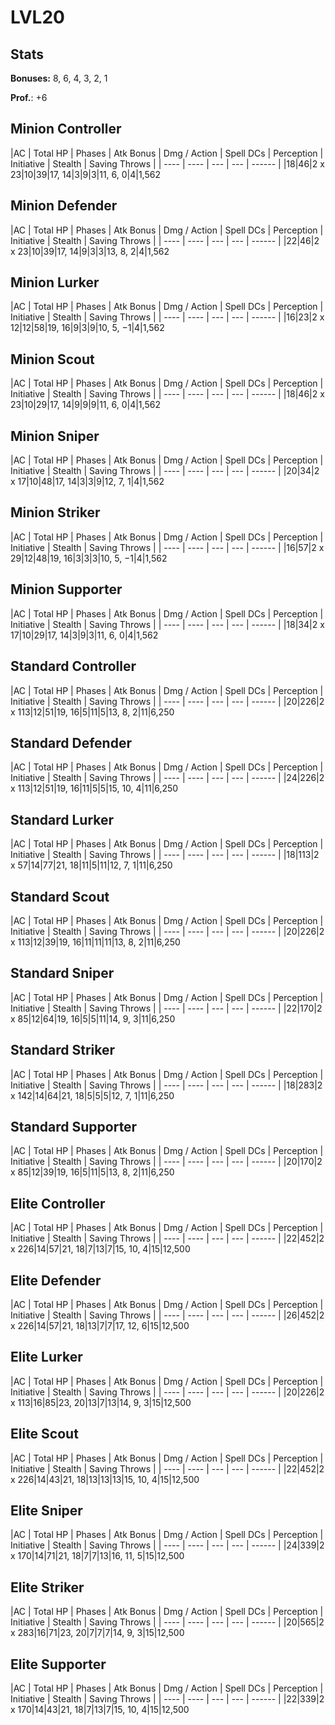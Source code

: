 # LVL20
## Stats
**Bonuses:**
8, 6, 4, 3, 2, 1

**Prof.**: +6
## Minion Controller
|AC  | Total HP  | Phases | Atk Bonus | Dmg / Action | Spell DCs | Perception | Initiative | Stealth | Saving Throws |
| ---- | ---- | --- | --- | ------ |
|18|46|2 x 23|10|39|17, 14|3|9|3|11, 6, 0|4|1,562
## Minion Defender
|AC  | Total HP  | Phases | Atk Bonus | Dmg / Action | Spell DCs | Perception | Initiative | Stealth | Saving Throws |
| ---- | ---- | --- | --- | ------ |
|22|46|2 x 23|10|39|17, 14|9|3|3|13, 8, 2|4|1,562
## Minion Lurker
|AC  | Total HP  | Phases | Atk Bonus | Dmg / Action | Spell DCs | Perception | Initiative | Stealth | Saving Throws |
| ---- | ---- | --- | --- | ------ |
|16|23|2 x 12|12|58|19, 16|9|3|9|10, 5, −1|4|1,562
## Minion Scout
|AC  | Total HP  | Phases | Atk Bonus | Dmg / Action | Spell DCs | Perception | Initiative | Stealth | Saving Throws |
| ---- | ---- | --- | --- | ------ |
|18|46|2 x 23|10|29|17, 14|9|9|9|11, 6, 0|4|1,562
## Minion Sniper
|AC  | Total HP  | Phases | Atk Bonus | Dmg / Action | Spell DCs | Perception | Initiative | Stealth | Saving Throws |
| ---- | ---- | --- | --- | ------ |
|20|34|2 x 17|10|48|17, 14|3|3|9|12, 7, 1|4|1,562
## Minion Striker
|AC  | Total HP  | Phases | Atk Bonus | Dmg / Action | Spell DCs | Perception | Initiative | Stealth | Saving Throws |
| ---- | ---- | --- | --- | ------ |
|16|57|2 x 29|12|48|19, 16|3|3|3|10, 5, −1|4|1,562
## Minion Supporter
|AC  | Total HP  | Phases | Atk Bonus | Dmg / Action | Spell DCs | Perception | Initiative | Stealth | Saving Throws |
| ---- | ---- | --- | --- | ------ |
|18|34|2 x 17|10|29|17, 14|3|9|3|11, 6, 0|4|1,562
## Standard Controller
|AC  | Total HP  | Phases | Atk Bonus | Dmg / Action | Spell DCs | Perception | Initiative | Stealth | Saving Throws |
| ---- | ---- | --- | --- | ------ |
|20|226|2 x 113|12|51|19, 16|5|11|5|13, 8, 2|11|6,250
## Standard Defender
|AC  | Total HP  | Phases | Atk Bonus | Dmg / Action | Spell DCs | Perception | Initiative | Stealth | Saving Throws |
| ---- | ---- | --- | --- | ------ |
|24|226|2 x 113|12|51|19, 16|11|5|5|15, 10, 4|11|6,250
## Standard Lurker
|AC  | Total HP  | Phases | Atk Bonus | Dmg / Action | Spell DCs | Perception | Initiative | Stealth | Saving Throws |
| ---- | ---- | --- | --- | ------ |
|18|113|2 x 57|14|77|21, 18|11|5|11|12, 7, 1|11|6,250
## Standard Scout
|AC  | Total HP  | Phases | Atk Bonus | Dmg / Action | Spell DCs | Perception | Initiative | Stealth | Saving Throws |
| ---- | ---- | --- | --- | ------ |
|20|226|2 x 113|12|39|19, 16|11|11|11|13, 8, 2|11|6,250
## Standard Sniper
|AC  | Total HP  | Phases | Atk Bonus | Dmg / Action | Spell DCs | Perception | Initiative | Stealth | Saving Throws |
| ---- | ---- | --- | --- | ------ |
|22|170|2 x 85|12|64|19, 16|5|5|11|14, 9, 3|11|6,250
## Standard Striker
|AC  | Total HP  | Phases | Atk Bonus | Dmg / Action | Spell DCs | Perception | Initiative | Stealth | Saving Throws |
| ---- | ---- | --- | --- | ------ |
|18|283|2 x 142|14|64|21, 18|5|5|5|12, 7, 1|11|6,250
## Standard Supporter
|AC  | Total HP  | Phases | Atk Bonus | Dmg / Action | Spell DCs | Perception | Initiative | Stealth | Saving Throws |
| ---- | ---- | --- | --- | ------ |
|20|170|2 x 85|12|39|19, 16|5|11|5|13, 8, 2|11|6,250
## Elite Controller
|AC  | Total HP  | Phases | Atk Bonus | Dmg / Action | Spell DCs | Perception | Initiative | Stealth | Saving Throws |
| ---- | ---- | --- | --- | ------ |
|22|452|2 x 226|14|57|21, 18|7|13|7|15, 10, 4|15|12,500
## Elite Defender
|AC  | Total HP  | Phases | Atk Bonus | Dmg / Action | Spell DCs | Perception | Initiative | Stealth | Saving Throws |
| ---- | ---- | --- | --- | ------ |
|26|452|2 x 226|14|57|21, 18|13|7|7|17, 12, 6|15|12,500
## Elite Lurker
|AC  | Total HP  | Phases | Atk Bonus | Dmg / Action | Spell DCs | Perception | Initiative | Stealth | Saving Throws |
| ---- | ---- | --- | --- | ------ |
|20|226|2 x 113|16|85|23, 20|13|7|13|14, 9, 3|15|12,500
## Elite Scout
|AC  | Total HP  | Phases | Atk Bonus | Dmg / Action | Spell DCs | Perception | Initiative | Stealth | Saving Throws |
| ---- | ---- | --- | --- | ------ |
|22|452|2 x 226|14|43|21, 18|13|13|13|15, 10, 4|15|12,500
## Elite Sniper
|AC  | Total HP  | Phases | Atk Bonus | Dmg / Action | Spell DCs | Perception | Initiative | Stealth | Saving Throws |
| ---- | ---- | --- | --- | ------ |
|24|339|2 x 170|14|71|21, 18|7|7|13|16, 11, 5|15|12,500
## Elite Striker
|AC  | Total HP  | Phases | Atk Bonus | Dmg / Action | Spell DCs | Perception | Initiative | Stealth | Saving Throws |
| ---- | ---- | --- | --- | ------ |
|20|565|2 x 283|16|71|23, 20|7|7|7|14, 9, 3|15|12,500
## Elite Supporter
|AC  | Total HP  | Phases | Atk Bonus | Dmg / Action | Spell DCs | Perception | Initiative | Stealth | Saving Throws |
| ---- | ---- | --- | --- | ------ |
|22|339|2 x 170|14|43|21, 18|7|13|7|15, 10, 4|15|12,500
